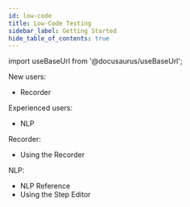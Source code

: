 ```yaml
---
id: low-code
title: Low-Code Testing
sidebar_label: Getting Started
hide_table_of_contents: true
---
```


import useBaseUrl from '@docusaurus/useBaseUrl';

New users:
  * Recorder

Experienced users:
  * NLP

Recorder:
  * Using the Recorder

NLP:
  * NLP Reference
  * Using the Step Editor
